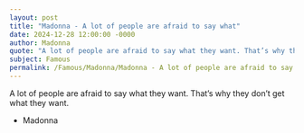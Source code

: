 ```yaml
---
layout: post
title: "Madonna - A lot of people are afraid to say what"
date: 2024-12-28 12:00:00 -0000
author: Madonna
quote: "A lot of people are afraid to say what they want. That’s why they don’t get what they want."
subject: Famous
permalink: /Famous/Madonna/Madonna - A lot of people are afraid to say what
---
```


A lot of people are afraid to say what they want. That’s why they don’t get what they want.

- Madonna
